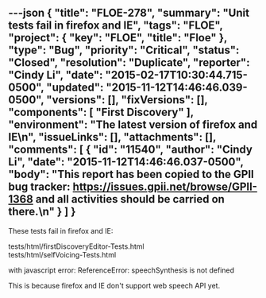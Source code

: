 ---json
{
  "title": "FLOE-278",
  "summary": "Unit tests fail in firefox and IE",
  "tags": "FLOE",
  "project": {
    "key": "FLOE",
    "title": "Floe"
  },
  "type": "Bug",
  "priority": "Critical",
  "status": "Closed",
  "resolution": "Duplicate",
  "reporter": "Cindy Li",
  "date": "2015-02-17T10:30:44.715-0500",
  "updated": "2015-11-12T14:46:46.039-0500",
  "versions": [],
  "fixVersions": [],
  "components": [
    "First Discovery"
  ],
  "environment": "The latest version of firefox and IE\n",
  "issueLinks": [],
  "attachments": [],
  "comments": [
    {
      "id": "11540",
      "author": "Cindy Li",
      "date": "2015-11-12T14:46:46.037-0500",
      "body": "This report has been copied to the GPII bug tracker: <https://issues.gpii.net/browse/GPII-1368> and all activities should be carried on there.\n"
    }
  ]
}
---
These tests fail in firefox and IE:

tests/html/firstDiscoveryEditor-Tests.html\
tests/html/selfVoicing-Tests.html

with javascript error: ReferenceError: speechSynthesis is not defined

This is because firefox and IE don't support web speech API yet.

        